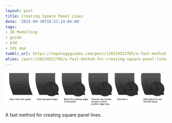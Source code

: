 ```yaml
---
layout: post
title: Creating Square Panel Lines
date: '2015-09-30T18:53:14-04:00'
tags:
- 3D Modelling
- guide
- b3d
- 3ds max
tumblr_url: https://topologyguides.com/post/130229522785/a-fast-method-for-creating-square-panel-lines
alias: /post/130229522785/a-fast-method-for-creating-square-panel-lines
---
```

 ![](/assets/img/130229522785.png)  

A fast method for creating square panel lines.
